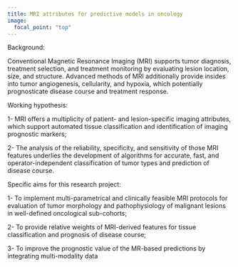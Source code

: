 ```yaml
---
title: MRI attributes for predictive models in oncology
image: 
  focal_point: "top"
---
```



<!--more-->

Background: 

Conventional Magnetic Resonance Imaging (MRI) supports tumor diagnosis, treatment selection, and treatment monitoring by evaluating lesion location, size, and structure. Advanced methods of MRI additionally provide insides into tumor angiogenesis, cellularity, and hypoxia, which potentially prognosticate disease course and treatment response. 


Working hypothesis: 


1- MRI offers a multiplicity of patient- and lesion-specific imaging attributes, which support automated tissue classification and identification of imaging prognostic markers;

2- The analysis of the reliability, specificity, and sensitivity of those MRI features underlies the development of algorithms for accurate, fast, and operator-independent classification of tumor types and prediction of disease course.



Specific aims for this research project:

1- To implement multi-parametrical and clinically feasible MRI protocols for evaluation of tumor morphology and pathophysiology of malignant lesions in well-defined oncological sub-cohorts;

2- To provide relative weights of MRI-derived features for tissue classification and prognosis of disease course;

3- To improve the prognostic value of the MR-based predictions by integrating multi-modality data



